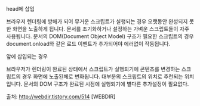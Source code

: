 head에 삽입

브라우저 렌더링에 방해가 되어 무거운 스크립트가 실행되는 경우 오랫동안 완성되지 못한 화면을 노출하게 됩니다.
문서를 초기화하거나 설정하는 가벼운 스크립트들이 자주 사용됩니다.
문서의 DOM(Document Object Model) 구조가 필요한 스크립트의 경우 document.onload와 같은 로드 이벤트가 추가되어야 에러없이 작동됩니다.




</body> 앞에 삽입되는 경우

브라우저가 렌더링이 완료된 상태에서 스크립트가 실행되기에 콘텐츠를 변경하는 스크립트의 경우 화면에 노출된체로 변화됩니다.
대부분의 스크립트의 위치로 추천되는 위치입니다.
문서의 DOM 구조가 완료된 시점에 실행되기에 별다른 추가설정이 필요없다.


출처: http://webdir.tistory.com/514 [WEBDIR]
